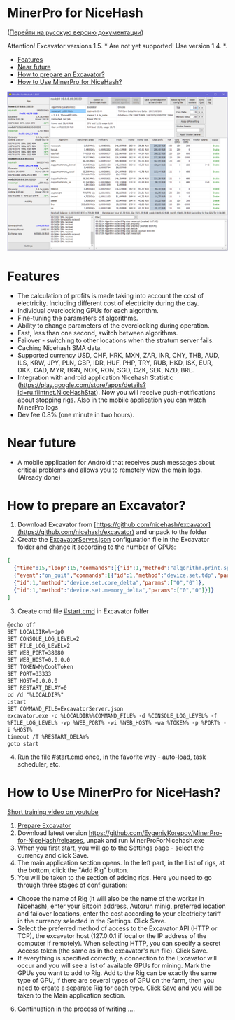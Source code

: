 # MinerPro for NiceHash

([Перейти на русскую версию документации](README_RU.md))

Attention! Excavator versions 1.5. * Are not yet supported! Use version 1.4. *.

- [Features](#features)
- [Near future](#Nearfuture)
- [How to prepare an Excavator?](#PrepareExcavator)
- [How to Use MinerPro for NiceHash?](#HowtoUseMinerProforNiceHash)

<img src="Resources/screenshot008.PNG" />

# <a name="features"></a> Features
- The calculation of profits is made taking into account the cost of electricity. Including different cost of electricity during the day.
- Individual overclocking GPUs for each algorithm.
- Fine-tuning the parameters of algorithms.
- Ability to change parameters of the overclocking during operation.
- Fast, less than one second, switch between algorithms.
- Failover - switching to other locations when the stratum server fails.
- Caching Nicehash SMA data.
- Supported currency USD, CHF, HRK, MXN, ZAR, INR, CNY, THB, AUD, ILS, KRW, JPY, PLN, GBP, IDR, HUF, PHP, TRY, RUB, HKD, ISK, EUR, DKK, CAD, MYR, BGN, NOK, RON, SGD, CZK, SEK, NZD, BRL.
- Integration with android application Nicehash Statistic (https://play.google.com/store/apps/details?id=ru.flintnet.NiceHashStat). Now you will receive push-notifications about stopping rigs. Also in the mobile application you can watch MinerPro logs
- Dev fee 0.8% (one minute in two hours).

# <a name="Nearfuture"></a> Near future
- A mobile application for Android that receives push messages about critical problems and allows you to remotely view the main logs. (Already done)

# <a name="PrepareExcavator"></a> How to prepare an Excavator?

1. Download Excavator from [https://github.com/nicehash/excavator](https://github.com/nicehash/excavator) and unpack to the folder
2. Create the [ExcavatorServer.json](https://github.com/EvgeniyKorepov/MinerPro-for-NiceHash/blob/master/ExcavatorServer.json) configuration file in the Excavator folder and change it according to the number of GPUs:
```json
[
  {"time":15,"loop":15,"commands":[{"id":1,"method":"algorithm.print.speeds","params":[]}]},
  {"event":"on_quit","commands":[{"id":1,"method":"device.set.tdp","params":["0","100"]},
  {"id":1,"method":"device.set.core_delta","params":["0","0"]},
  {"id":1,"method":"device.set.memory_delta","params":["0","0"]}]}
]
 ```
3. Create cmd file [#start.cmd](https://github.com/EvgeniyKorepov/MinerPro-for-NiceHash/blob/master/%23start.cmd) in Excavator folfer 
```
@echo off
SET LOCALDIR=%~dp0
SET CONSOLE_LOG_LEVEL=2
SET FILE_LOG_LEVEL=2
SET WEB_PORT=38080
SET WEB_HOST=0.0.0.0
SET TOKEN=MyCoolToken
SET PORT=33333
SET HOST=0.0.0.0
SET RESTART_DELAY=0
cd /d "%LOCALDIR%"
:start
SET COMMAND_FILE=ExcavatorServer.json
excavator.exe -c %LOCALDIR%%COMMAND_FILE% -d %CONSOLE_LOG_LEVEL% -f %FILE_LOG_LEVEL% -wp %WEB_PORT% -wi %WEB_HOST% -wa %TOKEN% -p %PORT% -i %HOST%  
timeout /T %RESTART_DELAY%
goto start
```
4. Run the file #start.cmd once, in the favorite way - auto-load, task scheduler, etc.

# <a name="HowtoUseMinerProforNiceHash"></a> How to Use MinerPro for NiceHash?

 [Short training video on youtube](https://youtu.be/zN5rWmuU2mc)
 
1. [Prepare Excavator](#PrepareExcavator)
2. Download latest version https://github.com/EvgeniyKorepov/MinerPro-for-NiceHash/releases, unpak and run MinerProForNicehash.exe
3. When you first start, you will go to the Settings page - select the currency and click Save.
4. The main application section opens. In the left part, in the List of rigs, at the bottom, click the "Add Rig" button.
5. You will be taken to the section of adding rigs. Here you need to go through three stages of configuration:
- Choose the name of Rig (it will also be the name of the worker in Nicehash), enter your Bitcoin address, Autorun minig, preferred location and failover locations, enter the cost according to your electricity tariff in the currency selected in the Settings. Click Save.
- Select the preferred method of access to the Excavator API (HTTP or TCP), the excavator host (127.0.0.1 if local or the IP address of the computer if remotely). When selecting HTTP, you can specify a secret Access token (the same as in the excavator's run file). Click Save.
- If everything is specified correctly, a connection to the Excavator will occur and you will see a list of available GPUs for mining. Mark the GPUs you want to add to Rig. Add to the Rig can be exactly the same type of GPU, if there are several types of GPU on the farm, then you need to create a separate Rig for each type. Click Save and you will be taken to the Main application section.
6. Continuation in the process of writing ....
